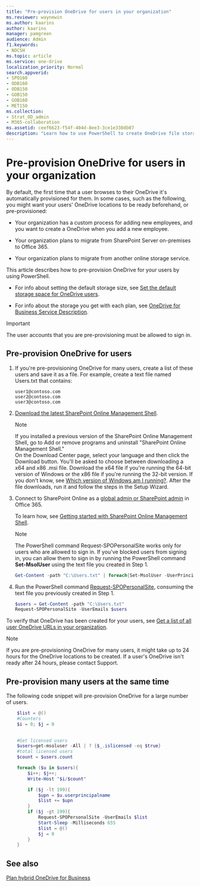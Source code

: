 ```yaml
---
title: "Pre-provision OneDrive for users in your organization"
ms.reviewer: waynewin
ms.author: kaarins
author: kaarins
manager: pamgreen
audience: Admin
f1.keywords:
- NOCSH
ms.topic: article
ms.service: one-drive
localization_priority: Normal
search.appverid:
- SPO160
- ODB160
- ODB150
- GOB150
- GOB160
- MET150
ms.collection: 
- Strat_OD_admin
- M365-collaboration
ms.assetid: ceef6623-f54f-404d-8ee3-3ce1e338db07
description: "Learn how to use PowerShell to create OneDrive file storage for your users instead of waiting for the storage space to be automatically provisioned by the service."
---
```


# Pre-provision OneDrive for users in your organization

By default, the first time that a user browses to their OneDrive it's automatically provisioned for them. In some cases, such as the following, you might want your users' OneDrive locations to be ready beforehand, or pre-provisioned:
  
- Your organization has a custom process for adding new employees, and you want to create a OneDrive when you add a new employee.

- Your organization plans to migrate from SharePoint Server on-premises to Office 365.

- Your organization plans to migrate from another online storage service.

This article describes how to pre-provision OneDrive for your users by using PowerShell.

- For info about setting the default storage size, see [Set the default storage space for OneDrive users](set-default-storage-space.md).

- For info about the storage you get with each plan, see [OneDrive for Business Service Description](https://docs.microsoft.com/office365/servicedescriptions/onedrive-for-business-service-description).
  
> [!IMPORTANT]
> The user accounts that you are pre-provisioning must be allowed to sign in.

## Pre-provision OneDrive for users

1. If you're pre-provisioning OneDrive for many users, create a list of these users and save it as a file. For example, create a text file named Users.txt that contains:

    ```
    user1@contoso.com
    user2@contoso.com
    user3@contoso.com
    ```

2. [Download the latest SharePoint Online Management Shell](https://go.microsoft.com/fwlink/p/?LinkId=255251).

    > [!NOTE]
    > If you installed a previous version of the SharePoint Online Management Shell, go to Add or remove programs and uninstall "SharePoint Online Management Shell." <br>On the Download Center page, select your language and then click the Download button. You'll be asked to choose between downloading a x64 and x86 .msi file. Download the x64 file if you're running the 64-bit version of Windows or the x86 file if you're running the 32-bit version. If you don't know, see [Which version of Windows am I running?](https://support.microsoft.com/help/13443/windows-which-operating-system). After the file downloads, run it and follow the steps in the Setup Wizard.

3. Connect to SharePoint Online as a [global admin or SharePoint admin](/sharepoint/sharepoint-admin-role) in Office 365.
 
    To learn how, see [Getting started with SharePoint Online Management Shell](/powershell/sharepoint/sharepoint-online/connect-sharepoint-online).

    > [!NOTE]
    > The PowerShell command Request-SPOPersonalSite works only for users who are allowed to sign in. If you've blocked users from signing in, you can allow them to sign in by running the PowerShell command **Set-MsolUser** using the text file you created in Step 1.
    >
    >```PowerShell
    >Get-Content -path "C:\Users.txt" | foreach{Set-MsolUser -UserPrincipalName $_ -BlockCredential $False}
    >```

4. Run the PowerShell command [Request-SPOPersonalSite](/powershell/module/sharepoint-online/request-spopersonalsite?view=sharepoint-ps), consuming the text file you previously created in Step 1.

    ```PowerShell
    $users = Get-Content -path "C:\Users.txt"
    Request-SPOPersonalSite -UserEmails $users
    ```

To verify that OneDrive has been created for your users, see [Get a list of all user OneDrive URLs in your organization](list-onedrive-urls.md).
  
   >[!NOTE]
   >If you are pre-provisioning OneDrive for many users, it might take up to 24 hours for the OneDrive locations to be created. If a user's OneDrive isn't ready after 24 hours, please contact Support.
  
## Pre-provision many users at the same time

The following code snippet will pre-provision OneDrive for a large number of users.

```PowerShell
    $list = @()
    #Counters
    $i = 0; $j = 0
    

    #Get licensed users
    $users=get-msoluser -All | ? {$_.islicensed -eq $true}
    #total licensed users
    $count = $users.count

    foreach ($u in $users){
        $i++; $j++; 
        Write-Host "$i/$count"

        if ($j -lt 199){
            $upn = $u.userprincipalname
            $list += $upn
        }
        if ($j -gt 199){
            Request-SPOPersonalSite -UserEmails $list
            Start-Sleep -Milliseconds 655
            $list = @()
            $j = 0
        }
    }
```
## See also

[Plan hybrid OneDrive for Business](/SharePoint/hybrid/plan-hybrid-onedrive-for-business)

